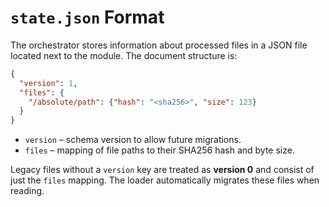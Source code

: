 # `state.json` Format

The orchestrator stores information about processed files in a JSON file located
next to the module. The document structure is:

```json
{
  "version": 1,
  "files": {
    "/absolute/path": {"hash": "<sha256>", "size": 123}
  }
}
```

* `version` – schema version to allow future migrations.
* `files` – mapping of file paths to their SHA256 hash and byte size.

Legacy files without a `version` key are treated as **version 0** and consist of
just the `files` mapping. The loader automatically migrates these files when
reading.
